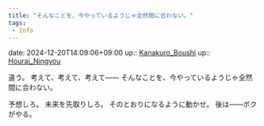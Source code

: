 ```yaml
---
title: "そんなことを、今やっているようじゃ全然間に合わない。"
tags:
 - Info
---
```


date: 2024-12-20T14:09:06+09:00
up:: [Kanakuro_Boushi](Bar/Novel/Nacaria/Kanakuro_Boushi.md)
up:: [Hourai_Ningyou](Bar/Novel/Touhou_Project/Hourai_Ningyou.md)

違う。
考えて、考えて、考えて――
そんなことを、今やっているようじゃ全然間に合わない。

予想しろ。
未来を先取りしろ。
そのとおりになるように動かせ。
後は――ボクがやる。